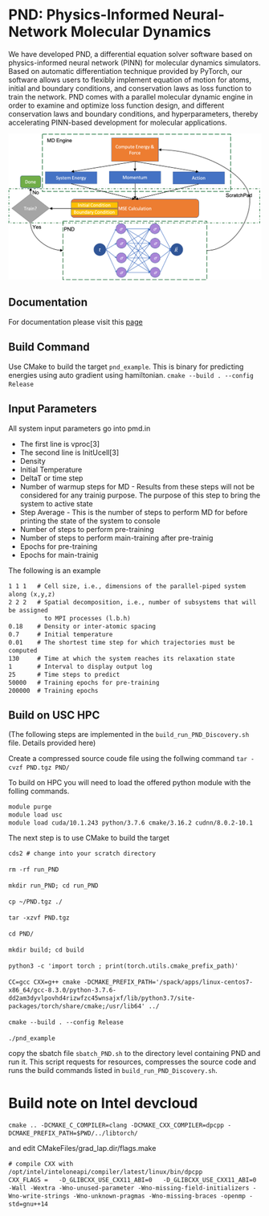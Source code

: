 # PND: Physics-Informed Neural-Network Molecular Dynamics 
We have developed PND, a differential equation solver software based on physics-informed neural network (PINN) for molecular dynamics simulators. Based on automatic differentiation technique provided by PyTorch, our software allows users to flexibly implement equation of motion for atoms, initial and boundary conditions, and conservation laws as loss function to train the network. PND comes with a parallel molecular dynamic engine in order to examine and optimize loss function design, and different conservation laws and boundary conditions, and hyperparameters, thereby accelerating PINN-based development for molecular applications. 

![pnd scematic](/img/PND_Schematic_2.png)

## Documentation
For documentation please visit this [page](https://usccacs.github.io/PND/annotated.html)

## Build Command
Use CMake to build the target `pnd_example`. This is binary for predicting energies using auto gradient using hamiltonian.
`cmake --build . --config Release`


## Input Parameters
All system input parameters go into pmd.in
+ The first line is vproc[3]
+ The second line is InitUcell[3]
+ Density
+ Initial Temperature
+ DeltaT or time step
+ Number of warmup steps for MD - Results from these steps will not be considered for any trainig purpose. The purpose of this step to bring the system to active state
+ Step Average - This is the number of steps to perform MD for before printing the state of the system to console
+ Number of steps to perform pre-training 
+ Number of steps to perform main-training after pre-trainig
+ Epochs for pre-training
+ Epochs for main-trainig

The following is an example

```
1 1 1   # Cell size, i.e., dimensions of the parallel-piped system along (x,y,z)       
2 2 2   # Spatial decomposition, i.e., number of subsystems that will be assigned
          to MPI processes (l.b.h)
0.18    # Density or inter-atomic spacing
0.7     # Initial temperature
0.01    # The shortest time step for which trajectories must be computed
130     # Time at which the system reaches its relaxation state
1       # Interval to display output log 
25      # Time steps to predict 
50000   # Training epochs for pre-training
200000  # Training epochs 
```

## Build on USC HPC

(The following steps are implemented in the `build_run_PND_Discovery.sh` file. Details provided here)

Create a compressed source coude file using the follwing command
`tar -cvzf PND.tgz PND/`

To build on HPC you will need to load the offered python module with the folling commands. 
```
module purge
module load usc
module load cuda/10.1.243 python/3.7.6 cmake/3.16.2 cudnn/8.0.2-10.1
```
The next step is to use CMake to build the target 

```
cds2 # change into your scratch directory

rm -rf run_PND

mkdir run_PND; cd run_PND

cp ~/PND.tgz ./

tar -xzvf PND.tgz 

cd PND/

mkdir build; cd build

python3 -c 'import torch ; print(torch.utils.cmake_prefix_path)'

CC=gcc CXX=g++ cmake -DCMAKE_PREFIX_PATH='/spack/apps/linux-centos7-x86_64/gcc-8.3.0/python-3.7.6-dd2am3dyvlpovhd4rizwfzc45wnsajxf/lib/python3.7/site-packages/torch/share/cmake;/usr/lib64' ../

cmake --build . --config Release

./pnd_example

```

copy the sbatch file `sbatch_PND.sh` to the directory level containing PND and run it.
This script requests for resources, compresses the source code and runs the build commands listed in 
`build_run_PND_Discovery.sh`.

# Build note on Intel devcloud
```
cmake .. -DCMAKE_C_COMPILER=clang -DCMAKE_CXX_COMPILER=dpcpp -DCMAKE_PREFIX_PATH=$PWD/../libtorch/ 
```
and edit CMakeFiles/grad_lap.dir/flags.make

```
# compile CXX with /opt/intel/inteloneapi/compiler/latest/linux/bin/dpcpp
CXX_FLAGS =   -D_GLIBCXX_USE_CXX11_ABI=0   -D_GLIBCXX_USE_CXX11_ABI=0  -Wall -Wextra -Wno-unused-parameter -Wno-missing-field-initializers -Wno-write-strings -Wno-unknown-pragmas -Wno-missing-braces -openmp -std=gnu++14
```
